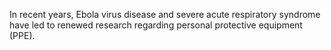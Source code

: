 In recent years, Ebola virus disease and severe acute respiratory syndrome have led to renewed research regarding personal protective equipment (PPE).